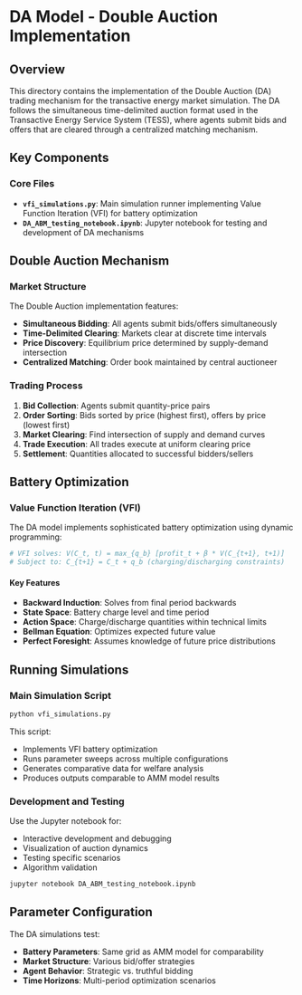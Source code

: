 # DA Model - Double Auction Implementation

## Overview

This directory contains the implementation of the Double Auction (DA) trading mechanism for the transactive energy market simulation. The DA follows the simultaneous time-delimited auction format used in the Transactive Energy Service System (TESS), where agents submit bids and offers that are cleared through a centralized matching mechanism.

## Key Components

### Core Files

- **`vfi_simulations.py`**: Main simulation runner implementing Value Function Iteration (VFI) for battery optimization
- **`DA_ABM_testing_notebook.ipynb`**: Jupyter notebook for testing and development of DA mechanisms

## Double Auction Mechanism

### Market Structure

The Double Auction implementation features:

- **Simultaneous Bidding**: All agents submit bids/offers simultaneously
- **Time-Delimited Clearing**: Markets clear at discrete time intervals
- **Price Discovery**: Equilibrium price determined by supply-demand intersection
- **Centralized Matching**: Order book maintained by central auctioneer

### Trading Process

1. **Bid Collection**: Agents submit quantity-price pairs
2. **Order Sorting**: Bids sorted by price (highest first), offers by price (lowest first)  
3. **Market Clearing**: Find intersection of supply and demand curves
4. **Trade Execution**: All trades execute at uniform clearing price
5. **Settlement**: Quantities allocated to successful bidders/sellers

## Battery Optimization

### Value Function Iteration (VFI)

The DA model implements sophisticated battery optimization using dynamic programming:

```python
# VFI solves: V(C_t, t) = max_{q_b} [profit_t + β * V(C_{t+1}, t+1)]
# Subject to: C_{t+1} = C_t + q_b (charging/discharging constraints)
```

#### Key Features

- **Backward Induction**: Solves from final period backwards
- **State Space**: Battery charge level and time period
- **Action Space**: Charge/discharge quantities within technical limits
- **Bellman Equation**: Optimizes expected future value
- **Perfect Foresight**: Assumes knowledge of future price distributions

## Running Simulations

### Main Simulation Script

```bash
python vfi_simulations.py
```

This script:

- Implements VFI battery optimization
- Runs parameter sweeps across multiple configurations
- Generates comparative data for welfare analysis
- Produces outputs comparable to AMM model results

### Development and Testing

Use the Jupyter notebook for:

- Interactive development and debugging
- Visualization of auction dynamics  
- Testing specific scenarios
- Algorithm validation

```bash
jupyter notebook DA_ABM_testing_notebook.ipynb
```

## Parameter Configuration

The DA simulations test:

- **Battery Parameters**: Same grid as AMM model for comparability
- **Market Structure**: Various bid/offer strategies
- **Agent Behavior**: Strategic vs. truthful bidding
- **Time Horizons**: Multi-period optimization scenarios

